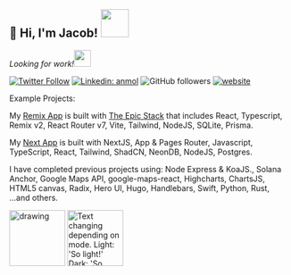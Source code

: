 <h2>👋 Hi,  I'm Jacob! <img src="https://media.giphy.com/media/12oufCB0MyZ1Go/giphy.gif" width="50"></h2>
<p><em>Looking for work!<img src="https://media.giphy.com/media/WUlplcMpOCEmTGBtBW/giphy.gif" width="30"> 
</em></p>

[![Twitter Follow](https://img.shields.io/twitter/follow/leslamport?label=Follow)](https://twitter.com/intent/follow?screen_name=leslamport)
[![Linkedin: anmol](https://img.shields.io/badge/-jacob-blue?style=flat-square&logo=Linkedin&logoColor=white&link=https://www.linkedin.com/in/jacob-silverman-0a1022242/)](https://www.linkedin.com/in/jacob-silverman-0a1022242/)
![GitHub followers](https://img.shields.io/github/followers/bespy?label=Follow&style=social)
[![website](https://img.shields.io/badge/Website-46a2f1.svg?&style=flat-square&logo=Google-Chrome&logoColor=white&link=https://slvr.mn/)](https://slvr.mn/)

Example Projects:

My [Remix App](https://github.com/bespy/remix-app) is built with [The Epic Stack](https://www.epicweb.dev/epic-stack) that includes React, Typescript, Remix v2, React Router v7, Vite, Tailwind, NodeJS, SQLite, Prisma.

My [Next App](https://github.com/bespy/next-app) is built with NextJS, App & Pages Router, Javascript, TypeScript, React, Tailwind, ShadCN, NeonDB, NodeJS, Postgres.

I have completed previous projects using: Node Express & KoaJS., Solana Anchor, Google Maps API, google-maps-react, Highcharts, ChartsJS, HTML5 canvas, Radix, Hero UI, Hugo, Handlebars, Swift, Python, Rust, ...and others.

<div class="grid cards grid-col" markdown>

<img src="https://github.com/xandemon/developer-icons/blob/main/icons/reactjs.svg" alt="drawing" width="100"/>
     <picture>
    <source media="(prefers-color-scheme: dark)" srcset="https://github.com/xandemon/developer-icons/blob/main/icons/remix-light.svg">
    <img alt="Text changing depending on mode. Light: 'So light!' Dark: 'So dark!'" src="https://github.com/xandemon/developer-icons/blob/main/icons/remix-dark.svg" width="100">
  </picture>

  </div>
